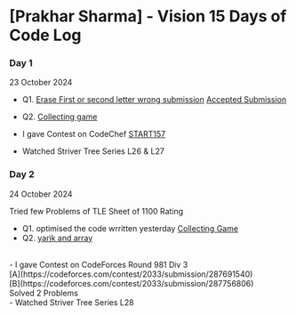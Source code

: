 # [Prakhar Sharma] - Vision 15 Days of Code Log

### Day 1 
23 October 2024

- Q1. [Erase First or second letter wrong submission](https://codeforces.com/contest/1917/submission/287488711)
 [Accepted Submission](https://codeforces.com/contest/1917/submission/287491019)
- Q2. [Collecting game](https://codeforces.com/contest/1904/submission/287506919)

- I gave Contest on CodeChef [START157](https://www.codechef.com/START157C?order=desc&sortBy=successful_submissions)
- Watched Striver Tree Series L26 & L27

### Day 2
24 October 2024

Tried few Problems of TLE Sheet of 1100 Rating
- Q1. optimised the code wrritten yesterday [Collecting Game](https://codeforces.com/contest/1904/submission/287581577)
- Q2. [yarik and array](https://codeforces.com/contest/1899/submission/287646228)
<br>
- I gave Contest on CodeForces Round 981 Div 3 <br>
   [A](https://codeforces.com/contest/2033/submission/287691540)  <br>
   [B](https://codeforces.com/contest/2033/submission/287756806) <br>
  Solved 2 Problems <br>
- Watched Striver Tree Series L28
